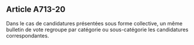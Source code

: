 Article A713-20
----
Dans le cas de candidatures présentées sous forme collective, un même bulletin
de vote regroupe par catégorie ou sous-catégorie les candidatures
correspondantes.
